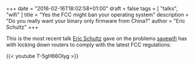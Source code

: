 +++
date = "2016-02-16T18:02:58+01:00"
draft = false
tags = [ "talks", "wifi" ]
title = "Yes the FCC might ban your operating system"
description = "Do you really want your binary only firmware from China?"
author = "Eric Schultz"
+++

This is the most recent talk [Eric Schultz](https://wwahammy.com/) gave on the
problems [savewifi](http://www.savewifi.org) has with locking down routers to comply with the latest FCC regulations:

{{< youtube T-5gH66Olyg >}}
